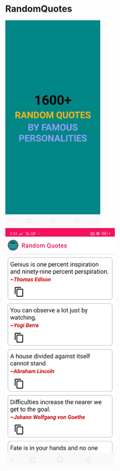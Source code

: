 # RandomQuotes
<img src="Screenshots/splashScreen.png" height="650"/>
<img src="Screenshots/Main.png" height="750"/>
